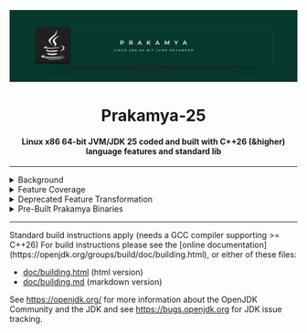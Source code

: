 <div align="center">

[//]: # (<br>)
  <img src="imgs/green-minimal.png" alt="Prakamya-25 Linux x86 64 bit JDK/JVM" width="800" height="auto" />
  <h1>Prakamya-25</h1>
  <h4>Linux x86 64-bit JVM/JDK 25 coded and built with C++26 (&higher) language features and standard lib</h4>
<hr/>
</div>

<div>
<details>
<summary>Background</summary>
<p style="font-size:10px;font-family:arial,serif">
Prakamya delivers an opinionated (&incremental) Linux (x86) based 64-bit JVM infused with modern C++ standards (>= C++26 and higher) in the JVM code
and the build process. This approach allows JVM deployments on 64-bit Linux to benefit from an enhanced C++ feature set, performance
improvements, and the cutting edge of C++ language design directly within the JVM.
</p>
<p style="font-size:7px;font-family:arial,serif">
Note that standard JVM implementations (e.g. OpenJDK) are based on C++14 (in the JVM code and build process), that is unlikely to change anytime 
soon and thus missing the fast evolution of C++ language. 
</p>
</details>

<details>
<summary>Feature Coverage</summary>
<table>
  <thead>
    <tr>
      <th>ID</th>
      <th>JVM Feature</th>
      <th>Module</th>
      <th>Status</th>
      <th>Issue Tracker</th>
      <th>Applicable C++ standard version</th>
      <th>Benchmarks</th>
      <th>Notes</th>
    </tr>
  </thead>
  <tbody>
    <tr>
      <td>SH-1</td>
      <td>Shared</td>
      <td>Param parsing</td>
      <td>In Progress</td>
      <td><a href="https://github.com/p-series-jvms/prakamya-25/issues/2">#2</a></td>
      <td>C++20</td>
      <td>((benchmark link))</td>
      <td>SFINAE replaced with concepts</td>
    </tr>
  </tbody>
</table>
</details>

<details>
<summary>Deprecated Feature Transformation</summary>
Features which were deprecated OR are no longer supported in the latest C++ standard.
<table>
  <thead>
    <tr>
      <th>ID</th>
      <th>Feature</th>
      <th>Status</th>
      <th>Issue Tracker</th>
      <th>Notes</th>
    </tr>
  </thead>
  <tbody>
    <tr>
      <td>DF-1</td>
      <td>-Werror=volatile</td>
      <td>In Progress</td>
      <td><a href="https://github.com/p-series-jvms/prakamya-25/issues/1">#1</a></td>
      <td>Deprecated in C++17 and removed in C++20</td>
    </tr>
    <tr>
      <td>DF-2</td>
      <td>-Werror=deprecated-enum-enum-conversion</td>
      <td>In Progress</td>
      <td><a href="https://github.com/p-series-jvms/prakamya-25/issues/1">#1</a></td>
      <td></td>
    </tr>
  </tbody>
</table>
</details>

<details>
<summary>Pre-Built Prakamya Binaries</summary>
<table>
  <thead>
    <tr>
      <th>Release Date</th>
      <th>Version</th>
      <th>Download Link</th>
      <th>Supported Features</th>
      <th>Minimum ToolChain Required</th>
      <th>Notes</th>
    </tr>
  </thead>
  <tbody>
    <tr>
      <td></td>
      <td><td>
      <td><td>
      <td>GC-1,DF-1</td>
      <td></td>
      <td></td>
    </tr>
  </tbody>
</table>
</details>

</div>

<hr/>
Standard build instructions apply (needs a GCC compiler supporting >= C++26)
For build instructions please see the
[online documentation](https://openjdk.org/groups/build/doc/building.html),
or either of these files:

- [doc/building.html](doc/building.html) (html version)
- [doc/building.md](doc/building.md) (markdown version)

See <https://openjdk.org/> for more information about the OpenJDK
Community and the JDK and see <https://bugs.openjdk.org> for JDK issue
tracking.

